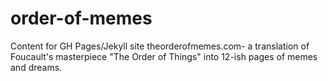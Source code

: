 # order-of-memes

Content for GH Pages/Jekyll site theorderofmemes.com- a translation of Foucault's masterpiece "The Order of Things" into 12-ish pages of memes and dreams.
